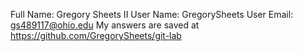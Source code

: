 Full Name: Gregory Sheets II
User Name: GregorySheets
User Email: gs489117@ohio.edu
My answers are saved at https://github.com/GregorySheets/git-lab
